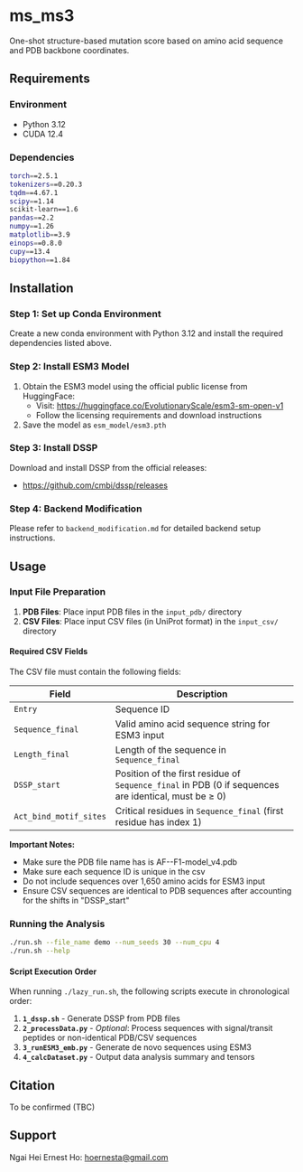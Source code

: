 # ms_ms3

One-shot structure-based mutation score based on amino acid sequence and PDB backbone coordinates.

## Requirements

### Environment
- Python 3.12
- CUDA 12.4

### Dependencies
```bash
torch==2.5.1
tokenizers==0.20.3
tqdm==4.67.1
scipy==1.14
scikit-learn==1.6
pandas==2.2
numpy==1.26
matplotlib==3.9
einops==0.8.0
cupy==13.4
biopython==1.84
```

## Installation

### Step 1: Set up Conda Environment
Create a new conda environment with Python 3.12 and install the required dependencies listed above.

### Step 2: Install ESM3 Model
1. Obtain the ESM3 model using the official public license from HuggingFace:
   - Visit: https://huggingface.co/EvolutionaryScale/esm3-sm-open-v1
   - Follow the licensing requirements and download instructions
2. Save the model as `esm_model/esm3.pth`

### Step 3: Install DSSP
Download and install DSSP from the official releases:
- https://github.com/cmbi/dssp/releases

### Step 4: Backend Modification
Please refer to `backend_modification.md` for detailed backend setup instructions.

## Usage

### Input File Preparation

1. **PDB Files**: Place input PDB files in the `input_pdb/` directory
2. **CSV Files**: Place input CSV files (in UniProt format) in the `input_csv/` directory

#### Required CSV Fields
The CSV file must contain the following fields:

| Field | Description |
|-------|-------------|
| `Entry` | Sequence ID |
| `Sequence_final` | Valid amino acid sequence string for ESM3 input |
| `Length_final` | Length of the sequence in `Sequence_final` |
| `DSSP_start` | Position of the first residue of `Sequence_final` in PDB (0 if sequences are identical, must be ≥ 0) |
| `Act_bind_motif_sites` | Critical residues in `Sequence_final` (first residue has index 1) |

**Important Notes:**
- Make sure the PDB file name has is AF-<Entry>-F1-model_v4.pdb 
- Make sure each sequence ID is unique in the csv
- Do not include sequences over 1,650 amino acids for ESM3 input
- Ensure CSV sequences are identical to PDB sequences after accounting for the shifts in "DSSP_start"

### Running the Analysis

```bash
./run.sh --file_name demo --num_seeds 30 --num_cpu 4
./run.sh --help
```

#### Script Execution Order
When running `./lazy_run.sh`, the following scripts execute in chronological order:

1. **`1_dssp.sh`** - Generate DSSP from PDB files
2. **`2_processData.py`** - *Optional*: Process sequences with signal/transit peptides or non-identical PDB/CSV sequences
3. **`3_runESM3_emb.py`** - Generate de novo sequences using ESM3
4. **`4_calcDataset.py`** - Output data analysis summary and tensors


## Citation
To be confirmed (TBC)

## Support
Ngai Hei Ernest Ho: hoernesta@gmail.com
